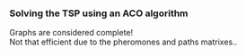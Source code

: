 ### Solving the TSP using an ACO algorithm
Graphs are considered complete! <br/>
Not that efficient due to the pheromones and paths matrixes..
